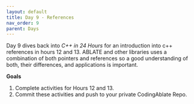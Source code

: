 ```yaml
---
layout: default
title: Day 9 - References
nav_order: 9
parent: Days
---
```


Day 9 dives back into _C++ in 24 Hours_ for an introduction into c++ references in hours 12 and 13.  ABLATE and other libraries uses a combination of both pointers and references so a good understanding of both, their differences, and applications is important.

**Goals**
1. Complete activities for Hours 12 and 13.
2. Commit these activities and push to your private CodingAblate Repo.
